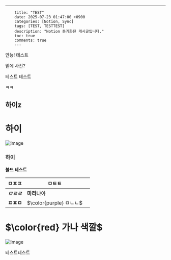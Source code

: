 ---
        title: "TEST"
        date: 2025-07-23 01:47:00 +0900
        categories: [Notion, Sync]
        tags: [TEST, TESTTEST]
        description: "Notion 동기화된 게시글입니다."
        toc: true
        comments: true
        ---
        
안뇽! 테스트

밑에 사진?

테스트 테스트 

ㅋㅋ

## 하이z

# 하이

![Image](https://prod-files-secure.s3.us-west-2.amazonaws.com/e6db513d-ec54-40ff-aa74-2487b0bcfe15/d2603aae-bd01-410f-81bd-723443bee6db/%E1%84%89%E1%85%B3%E1%84%8F%E1%85%B3%E1%84%85%E1%85%B5%E1%86%AB%E1%84%89%E1%85%A3%E1%86%BA_2025-03-16_21.31.54.png?X-Amz-Algorithm=AWS4-HMAC-SHA256&X-Amz-Content-Sha256=UNSIGNED-PAYLOAD&X-Amz-Credential=ASIAZI2LB466RWEGIJRF%2F20250725%2Fus-west-2%2Fs3%2Faws4_request&X-Amz-Date=20250725T052046Z&X-Amz-Expires=3600&X-Amz-Security-Token=IQoJb3JpZ2luX2VjEBUaCXVzLXdlc3QtMiJIMEYCIQDTXzNV72bxY%2BgoqQTZsDpwq%2BnHWC9iEqcMykMRW0kQZAIhAKobGK0neBLHWKxu8kKKFW3xlXdEEejFiFurbCOGX7a8Kv8DCD4QABoMNjM3NDIzMTgzODA1Igz8dQXpBkF5ri%2BVuQwq3APz0Y518fuveG0rVFmIYCrl4YB3J2lFxG0ElipDR6SR3T8WUdBuSzV92MqyrBLZigYNXzQpAkP4TK0qgJptBtoytuRRefaRNAhBcmXACBSSJgdMVS0r3vRKdiwD%2FC1iNj2mJi1KYAbbiAWK%2B2B%2BRRV8K%2B2spM4kx7FDP3Ljs%2FiooMDMoNLFAg8mpx8PnQ8ruAlknQULCI7tz%2BxU8FRqF3N8Jp9LrK5WAswmdmnOjouDy848z4LE3QLw4H7wOymmDbDjznTr0ge77xq2sLyEGo3beIgQtcLpRjpw4w5ZPxPi9Rzb7f%2FP64bMlAGopSK03gY9mn2zzginPrRHRQqHTOqC4vaeFjLLJnvKv6OYZnmW6ZMMUYiLS2pg5P1VHHwWxXJZADVMnu51WQVNquRgXvO%2BQbTKlyuENeCdmvSlLq3yFh0mcjz6xAYttxJwVqn0aLhtSg7%2FH11mG%2B%2FMeiqbp8i27jQDOuOwQW6NTIGowgp9d0H%2FrtP1liWig5%2Ffyto5sjUAJ%2B1NVVVyzJGAcFh7n70OCD5b1UvJafiNEs0ClRvWTx5A3ZHCvlG3t7tW8a2LUObde2BhVUn0iKVZDYOMbW7VQN91vKxJX67qQ2aAns1q7efkB%2BcCjtAqCBxqqjDlnIzEBjqkAWGuJjggLuy7gHFET1mgkK6Yw%2F6g60nvpRmFXNGkSXDdtjUXApOFjIK0Pmc0nW%2FvMm6a7XpdNeF49iMLPRZg0pfcrqypkNQlVU9vUCGqoxSiUh%2BBliC%2F2%2FNGPzgCJO%2FN6stpyk8XH8kHlrPyBGhx7Xi7R0%2BuB85DrdsrizK3F4PMqe5c1z0wXV9Jv0Ujj2QmuwnABKpYpAoRzdx8lNSXfM%2FCdfbi&X-Amz-Signature=1ad2fd77eb7867676cdba3b3eb2b8f2c23d80183568b2f39217ac5cee63c6580&X-Amz-SignedHeaders=host&x-amz-checksum-mode=ENABLED&x-id=GetObject)

### 하이

**볼드 테스트**

| ㅁㅍㅍ | ㅁㅌㅌ |   |
| --- | --- | --- |
| ***ㅁㄹㄹ*** | **마라**냐아 |   |
| **ㅍㅍㅁ** | <span>$\color{purple} ㅁㄴㄴ$</span> |   |

# <span>$\color{red} 가나 색깔$</span>

![Image](https://prod-files-secure.s3.us-west-2.amazonaws.com/e6db513d-ec54-40ff-aa74-2487b0bcfe15/e3c80383-cacd-417b-9b44-5d63ef4f796c/%E1%84%89%E1%85%B3%E1%84%8F%E1%85%B3%E1%84%85%E1%85%B5%E1%86%AB%E1%84%89%E1%85%A3%E1%86%BA_2025-03-10_21.58.46.png?X-Amz-Algorithm=AWS4-HMAC-SHA256&X-Amz-Content-Sha256=UNSIGNED-PAYLOAD&X-Amz-Credential=ASIAZI2LB466RWEGIJRF%2F20250725%2Fus-west-2%2Fs3%2Faws4_request&X-Amz-Date=20250725T052046Z&X-Amz-Expires=3600&X-Amz-Security-Token=IQoJb3JpZ2luX2VjEBUaCXVzLXdlc3QtMiJIMEYCIQDTXzNV72bxY%2BgoqQTZsDpwq%2BnHWC9iEqcMykMRW0kQZAIhAKobGK0neBLHWKxu8kKKFW3xlXdEEejFiFurbCOGX7a8Kv8DCD4QABoMNjM3NDIzMTgzODA1Igz8dQXpBkF5ri%2BVuQwq3APz0Y518fuveG0rVFmIYCrl4YB3J2lFxG0ElipDR6SR3T8WUdBuSzV92MqyrBLZigYNXzQpAkP4TK0qgJptBtoytuRRefaRNAhBcmXACBSSJgdMVS0r3vRKdiwD%2FC1iNj2mJi1KYAbbiAWK%2B2B%2BRRV8K%2B2spM4kx7FDP3Ljs%2FiooMDMoNLFAg8mpx8PnQ8ruAlknQULCI7tz%2BxU8FRqF3N8Jp9LrK5WAswmdmnOjouDy848z4LE3QLw4H7wOymmDbDjznTr0ge77xq2sLyEGo3beIgQtcLpRjpw4w5ZPxPi9Rzb7f%2FP64bMlAGopSK03gY9mn2zzginPrRHRQqHTOqC4vaeFjLLJnvKv6OYZnmW6ZMMUYiLS2pg5P1VHHwWxXJZADVMnu51WQVNquRgXvO%2BQbTKlyuENeCdmvSlLq3yFh0mcjz6xAYttxJwVqn0aLhtSg7%2FH11mG%2B%2FMeiqbp8i27jQDOuOwQW6NTIGowgp9d0H%2FrtP1liWig5%2Ffyto5sjUAJ%2B1NVVVyzJGAcFh7n70OCD5b1UvJafiNEs0ClRvWTx5A3ZHCvlG3t7tW8a2LUObde2BhVUn0iKVZDYOMbW7VQN91vKxJX67qQ2aAns1q7efkB%2BcCjtAqCBxqqjDlnIzEBjqkAWGuJjggLuy7gHFET1mgkK6Yw%2F6g60nvpRmFXNGkSXDdtjUXApOFjIK0Pmc0nW%2FvMm6a7XpdNeF49iMLPRZg0pfcrqypkNQlVU9vUCGqoxSiUh%2BBliC%2F2%2FNGPzgCJO%2FN6stpyk8XH8kHlrPyBGhx7Xi7R0%2BuB85DrdsrizK3F4PMqe5c1z0wXV9Jv0Ujj2QmuwnABKpYpAoRzdx8lNSXfM%2FCdfbi&X-Amz-Signature=61c438fe95e37561ab5b1d4c44ffb10acea06fe3bdd64376fa56883a90fdddb7&X-Amz-SignedHeaders=host&x-amz-checksum-mode=ENABLED&x-id=GetObject)

테스트테스트


